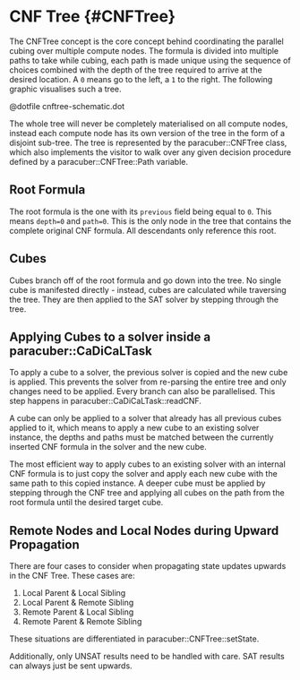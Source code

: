 CNF Tree {#CNFTree}
===================

The CNFTree concept is the core concept behind coordinating the parallel cubing over multiple
compute nodes. The formula is divided into multiple paths to take
while cubing, each path is made unique using the sequence of choices combined
with the depth of the tree required to arrive at the desired location. A `0` means go to the
left, a `1` to the right. The following graphic visualises such a tree.

@dotfile cnftree-schematic.dot

The whole tree will never be completely materialised on all compute nodes, instead
each compute node has its own version of the tree in the form of a disjoint sub-tree. The tree is
represented by the paracuber::CNFTree class, which also implements the visitor to walk over
any given decision procedure defined by a paracuber::CNFTree::Path variable.

Root Formula
------------

The root formula is the one with its `previous` field being equal to `0`. This
means `depth=0` and `path=0`. This is the only node in the tree that contains
the complete original CNF formula. All descendants only reference this root.

Cubes
-----

Cubes branch off of the root formula and go down into the tree. No single cube is manifested directly - instead,
cubes are calculated while traversing the tree. They are then applied to the SAT solver by stepping through the tree.

Applying Cubes to a solver inside a paracuber::CaDiCaLTask
----------------------------------------------------------

To apply a cube to a solver, the previous solver is copied and the new cube is applied. This
prevents the solver from re-parsing the entire tree and only changes need to be applied. Every
branch can also be parallelised. This step happens in paracuber::CaDiCaLTask::readCNF.

A cube can only be applied to a solver that already has all previous
cubes applied to it, which means to apply a new cube to an existing solver instance, the depths
and paths must be matched between the currently inserted CNF formula in the solver and the new cube.

The most efficient way to apply cubes to an existing solver with
an internal CNF formula is to just copy the solver and apply each new
cube with the same path to this copied instance. A deeper cube must be applied by stepping through the
CNF tree and applying all cubes on the path from the root formula until the desired target cube.

Remote Nodes and Local Nodes during Upward Propagation
------------------------------------------------------

There are four cases to consider when propagating state updates upwards
in the CNF Tree. These cases are:

  1. Local Parent & Local Sibling
  2. Local Parent & Remote Sibling
  3. Remote Parent & Local Sibling
  4. Remote Parent & Remote Sibling

These situations are differentiated in paracuber::CNFTree::setState.

Additionally, only UNSAT results need to be handled with care. SAT results
can always just be sent upwards.
